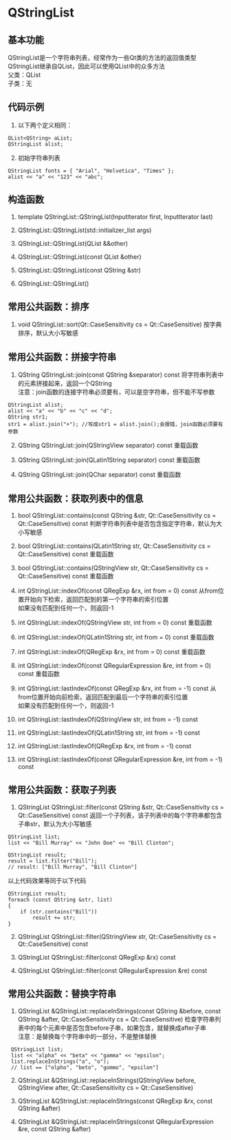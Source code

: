 # QStringList

## 基本功能
QStringList是一个字符串列表，经常作为一些Qt类的方法的返回值类型  
QStringList继承自QList，因此可以使用QList中的众多方法  
父类：QList  
子类：无  


## 代码示例
1. 以下两个定义相同：  
```
QList<QString> aList;
QStringList alist;
```
2. 初始字符串列表
```
QStringList fonts = { "Arial", "Helvetica", "Times" };
alist << "a" << "123" << "abc";
```


## 构造函数
1. template <typename InputIterator> QStringList::QStringList(InputIterator first, InputIterator last)

2. QStringList::QStringList(std::initializer_list<QString> args)

3. QStringList::QStringList(QList<QString> &&other)

4. QStringList::QStringList(const QList<QString> &other)

5. QStringList::QStringList(const QString &str)

6. QStringList::QStringList()


## 常用公共函数：排序
1. void QStringList::sort(Qt::CaseSensitivity cs = Qt::CaseSensitive)
按字典排序，默认大小写敏感  


## 常用公共函数：拼接字符串
1. QString QStringList::join(const QString &separator) const
将字符串列表中的元素拼接起来，返回一个QString  
注意：join函数的连接字符串必须要有，可以是空字符串，但不能不写参数  
```
QStringList alist;
alist << "a" << "b" << "c" << "d";
QString str1;
str1 = alist.join("+"); //写成str1 = alist.join();会报错，join函数必须要有参数
```

2. QString QStringList::join(QStringView separator) const
重载函数

3. QString QStringList::join(QLatin1String separator) const
重载函数

4. QString QStringList::join(QChar separator) const
重载函数


## 常用公共函数：获取列表中的信息
1. bool QStringList::contains(const QString &str, Qt::CaseSensitivity cs = Qt::CaseSensitive) const
判断字符串列表中是否包含指定字符串，默认为大小写敏感  

2. bool QStringList::contains(QLatin1String str, Qt::CaseSensitivity cs = Qt::CaseSensitive) const
重载函数

3. bool QStringList::contains(QStringView str, Qt::CaseSensitivity cs = Qt::CaseSensitive) const
重载函数

4. int QStringList::indexOf(const QRegExp &rx, int from = 0) const
从from位置开始向下检索，返回匹配到的第一个字符串的索引位置  
如果没有匹配到任何一个，则返回-1  

5. int QStringList::indexOf(QStringView str, int from = 0) const
重载函数

6. int QStringList::indexOf(QLatin1String str, int from = 0) const
重载函数

7. int QStringList::indexOf(QRegExp &rx, int from = 0) const
重载函数

8. int QStringList::indexOf(const QRegularExpression &re, int from = 0) const
重载函数

9. int QStringList::lastIndexOf(const QRegExp &rx, int from = -1) const
从from位置开始向前检索，返回匹配到最后一个字符串的索引位置  
如果没有匹配到任何一个，则返回-1  

10. int QStringList::lastIndexOf(QStringView str, int from = -1) const

11. int QStringList::lastIndexOf(QLatin1String str, int from = -1) const

12. int QStringList::lastIndexOf(QRegExp &rx, int from = -1) const

13. int QStringList::lastIndexOf(const QRegularExpression &re, int from = -1) const


## 常用公共函数：获取子列表
1. QStringList QStringList::filter(const QString &str, Qt::CaseSensitivity cs = Qt::CaseSensitive) const
返回一个子列表，该子列表中的每个字符串都包含子串str，默认为大小写敏感  
```
QStringList list;
list << "Bill Murray" << "John Doe" << "Bill Clinton";

QStringList result;
result = list.filter("Bill");
// result: ["Bill Murray", "Bill Clinton"]
```
以上代码效果等同于以下代码  
```
QStringList result;
foreach (const QString &str, list)
{
	if (str.contains("Bill"))
		result += str;
}
```

2. QStringList QStringList::filter(QStringView str, Qt::CaseSensitivity cs = Qt::CaseSensitive) const

3. QStringList QStringList::filter(const QRegExp &rx) const

4. QStringList QStringList::filter(const QRegularExpression &re) const


## 常用公共函数：替换字符串
1. QStringList &QStringList::replaceInStrings(const QString &before, const QString &after, Qt::CaseSensitivity cs = Qt::CaseSensitive)
检查字符串列表中的每个元素中是否包含before子串，如果包含，就替换成after子串  
注意：是替换每个字符串中的一部分，不是整体替换  
```
 QStringList list;
 list << "alpha" << "beta" << "gamma" << "epsilon";
 list.replaceInStrings("a", "o");
 // list == ["olpho", "beto", "gommo", "epsilon"]
```

2. QStringList &QStringList::replaceInStrings(QStringView before, QStringView after, Qt::CaseSensitivity cs = Qt::CaseSensitive)

3. QStringList &QStringList::replaceInStrings(const QRegExp &rx, const QString &after)

4. QStringList &QStringList::replaceInStrings(const QRegularExpression &re, const QString &after)
